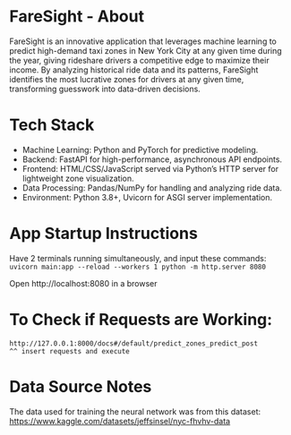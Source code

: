 # FareSight - About
FareSight is an innovative application that leverages machine learning to predict high-demand taxi zones in New York City at any given time during the year, giving rideshare drivers a competitive edge to maximize their income. By analyzing historical ride data and its patterns, FareSight identifies the most lucrative zones for drivers at any given time, transforming guesswork into data-driven decisions.

# Tech Stack
<ul>
  <li>Machine Learning: Python and PyTorch for predictive modeling.</li>
  <li>Backend: FastAPI for high-performance, asynchronous API endpoints.</li>
  <li>Frontend: HTML/CSS/JavaScript served via Python’s HTTP server for lightweight zone visualization.</li>
  <li>Data Processing: Pandas/NumPy for handling and analyzing ride data.</li>
  <li>Environment: Python 3.8+, Uvicorn for ASGI server implementation.</li>
</ul>

# App Startup Instructions
  Have 2 terminals running simultaneously, and input these commands:
      ```uvicorn main:app --reload --workers 1
      python -m http.server 8080```
  
  Open http://localhost:8080 in a browser

# To Check if Requests are Working:
    http://127.0.0.1:8000/docs#/default/predict_zones_predict_post
    ^^ insert requests and execute

# Data Source Notes
The data used for training the neural network was from this dataset: https://www.kaggle.com/datasets/jeffsinsel/nyc-fhvhv-data
